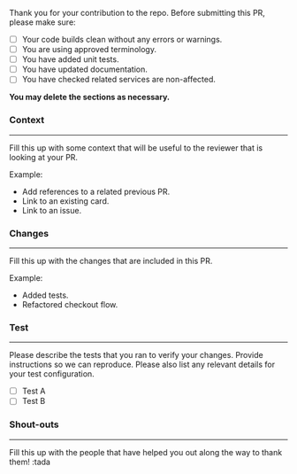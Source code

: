 Thank you for your contribution to the repo. Before submitting this PR, please make sure:

- [ ] Your code builds clean without any errors or warnings.
- [ ] You are using approved terminology.
- [ ] You have added unit tests.
- [ ] You have updated documentation.
- [ ] You have checked related services are non-affected.

__You may delete the sections as necessary.__

### Context
___

Fill this up with some context that will be useful to the reviewer that is looking at your PR.

Example:
* Add references to a related previous PR.
* Link to an existing card.
* Link to an issue.

### Changes
___

Fill this up with the changes that are included in this PR.

Example:
* Added tests.
* Refactored checkout flow.

### Test
___

Please describe the tests that you ran to verify your changes. Provide instructions so we can reproduce. Please also list any relevant details for your test configuration.

- [ ] Test A
- [ ] Test B

### Shout-outs
___

Fill this up with the people that have helped you out along the way to thank them! :tada